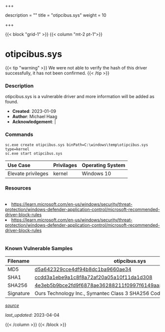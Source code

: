+++

description = ""
title = "otipcibus.sys"
weight = 10

+++


{{< block "grid-1" >}}
{{< column "mt-2 pt-1">}}


# otipcibus.sys 


{{< tip "warning" >}}
We were not able to verify the hash of this driver successfully, it has not been confirmed.
{{< /tip >}}


### Description

otipcibus.sys is a vulnerable driver and more information will be added as found.

- **Created**: 2023-01-09
- **Author**: Michael Haag
- **Acknowledgement**:  | [](https://twitter.com/)

### Commands

```
sc.exe create otipcibus.sys binPath=C:\windows\temp\otipcibus.sys type=kernel
sc.exe start otipcibus.sys
```

| Use Case | Privilages | Operating System | 
|:---- | ---- | ---- |
| Elevate privileges | kernel | Windows 10 |

### Resources
<br>
<li><a href=" https://learn.microsoft.com/en-us/windows/security/threat-protection/windows-defender-application-control/microsoft-recommended-driver-block-rules"> https://learn.microsoft.com/en-us/windows/security/threat-protection/windows-defender-application-control/microsoft-recommended-driver-block-rules</a></li>
<li><a href="https://learn.microsoft.com/en-us/windows/security/threat-protection/windows-defender-application-control/microsoft-recommended-driver-block-rules">https://learn.microsoft.com/en-us/windows/security/threat-protection/windows-defender-application-control/microsoft-recommended-driver-block-rules</a></li>
<br>

### Known Vulnerable Samples

| Filename | otipcibus.sys |
|:---- | ---- | 
| MD5 | <a href="https://www.virustotal.com/gui/file/d5a642329cce4df94b8dc1ba9660ae34">d5a642329cce4df94b8dc1ba9660ae34</a> |
| SHA1 | <a href="https://www.virustotal.com/gui/file/ccdd3a1ebe9a1c8f8a72af20a05a10f11da1d308">ccdd3a1ebe9a1c8f8a72af20a05a10f11da1d308</a> |
| SHA256 | <a href="https://www.virustotal.com/gui/file/4e3eb5b9bce2fd9f6878ae36288211f0997f6149aa8c290ed91228ba4cdfae80">4e3eb5b9bce2fd9f6878ae36288211f0997f6149aa8c290ed91228ba4cdfae80</a> |
| Signature | Ours Technology Inc., Symantec Class 3 SHA256 Code Signing CA, VeriSign   |


[*source*](https://github.com/magicsword-io/LOLDrivers/tree/main/yaml/otipcibus.sys.yml)

*last_updated:* 2023-04-04








{{< /column >}}
{{< /block >}}

